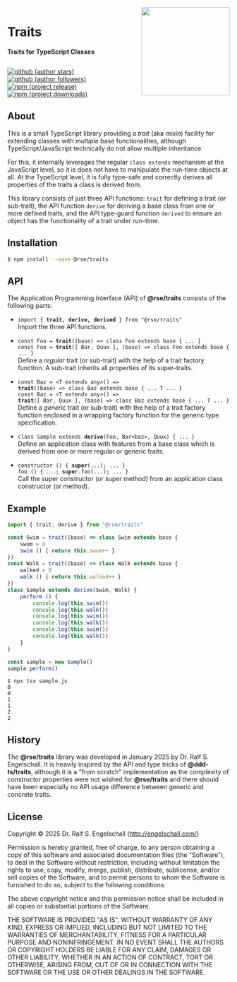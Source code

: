 
<img src="https://raw.githubusercontent.com/rse/traits/refs/heads/master/etc/logo.svg" width="200" style="float: right" align="right" alt=""/>

Traits
======

**Traits for TypeScript Classes**

<p/>
<img src="https://nodei.co/npm/@rse/traits.png?downloads=true&stars=true" alt=""/>

[![github (author stars)](https://img.shields.io/github/stars/rse?logo=github&label=author%20stars&color=%233377aa)](https://github.com/rse)
[![github (author followers)](https://img.shields.io/github/followers/rse?label=author%20followers&logo=github&color=%234477aa)](https://github.com/rse)
<br/>
[![npm (project release)](https://img.shields.io/npm/v/@rse/traits?logo=npm&label=npm%20release&color=%23cc3333)](https://npmjs.com/@rse/traits)
[![npm (project downloads)](https://img.shields.io/npm/dm/@rse/traits?logo=npm&label=npm%20downloads&color=%23cc3333)](https://npmjs.com/@rse/traits)

About
-----

This is a small TypeScript library providing a *trait* (aka *mixin*)
facility for extending classes with *multiple* base functionalities,
although TypeScript/JavaScript technically do not allow multiple
inheritance.

For this, it internally leverages the regular `class extends` mechanism
at the JavaScript level, so it is does not have to manipulate the
run-time objects at all. At the TypeScript level, it is fully type-safe
and correctly derives all properties of the traits a class is derived
from.

This library consists of just three API functions: `trait` for defining
a trait (or sub-trait), the API function `derive` for deriving a base
class from one or more defined traits, and the API type-guard function
`derived` to ensure an object has the functionality of a trait under
run-time.

Installation
------------

```sh
$ npm install --save @rse/traits
```

API
---

The Application Programming Interface (API) of **@rse/traits** consists
of the following parts:

- `import { `**`trait, derive, derived`**` } from "@rse/traits"`<br/>
  Import the three API functions.

- `const Foo = `**`trait`**`((base) => class Foo extends base { ... }`<br/>
  `const Foo = `**`trait`**`([ Bar, Quux ], (base) => class Foo extends base { ... }`<br/>
  Define a *regular* trait (or sub-trait) with the help of a trait
  factory function. A sub-trait inherits all properties of its
  super-traits.

- `const Baz = <T extends any>() =>`<br/>
  **`trait`**`((base) => class Baz extends base { ... T ... }`<br/>
  `const Baz = <T extends any>() =>`<br/>
  **`trait`**`([ Bar, Quux ], (base) => class Baz extends base { ... T ... }`<br/>
  Define a *generic* trait (or sub-trait) with the help of a trait
  factory function enclosed in a wrapping factory function for the
  generic type specification.

- `class Sample extends `**`derive`**`(Foo, Bar<baz>, Quux) { ... }`<br/>
  Define an application class with features from a base class which
  is derived from one or more regular or generic traits.

- `constructor () { `**`super`**`(...); ... }`<br/>
  `foo () { ...; `**`super`**`.foo(...); ... }`<br/>
  Call the super constructor (or super method) from an application class
  constructor (or method).

Example
-------

```ts
import { trait, derive } from "@rse/traits"

const Swim = trait((base) => class Swim extends base {
    swum = 0
    swim () { return this.swum++ }
})
const Walk = trait((base) => class Walk extends base {
    walked = 0
    walk () { return this.walked++ }
})
class Sample extends derive(Swim, Walk) {
    perform () {
        console.log(this.swim())
        console.log(this.walk())
        console.log(this.swim())
        console.log(this.walk())
        console.log(this.swim())
        console.log(this.walk())
    }
}

const sample = new Sample()
sample.perform()
```

```
$ npx tsx sample.js
0
0
1
1
2
2
```

History
-------

The **@rse/traits** library was developed in January 2025 by Dr. Ralf
S. Engelschall. It is heavily inspired by the API and type tricks of
**@ddd-ts/traits**, although it is a "from scratch" implementation
as the complexity of constructor properties were not wished for
**@rse/traits** and there should have been especially no API usage
difference between generic and concrete traits.

License
-------

Copyright &copy; 2025 Dr. Ralf S. Engelschall (http://engelschall.com/)

Permission is hereby granted, free of charge, to any person obtaining
a copy of this software and associated documentation files (the
"Software"), to deal in the Software without restriction, including
without limitation the rights to use, copy, modify, merge, publish,
distribute, sublicense, and/or sell copies of the Software, and to
permit persons to whom the Software is furnished to do so, subject to
the following conditions:

The above copyright notice and this permission notice shall be included
in all copies or substantial portions of the Software.

THE SOFTWARE IS PROVIDED "AS IS", WITHOUT WARRANTY OF ANY KIND,
EXPRESS OR IMPLIED, INCLUDING BUT NOT LIMITED TO THE WARRANTIES OF
MERCHANTABILITY, FITNESS FOR A PARTICULAR PURPOSE AND NONINFRINGEMENT.
IN NO EVENT SHALL THE AUTHORS OR COPYRIGHT HOLDERS BE LIABLE FOR ANY
CLAIM, DAMAGES OR OTHER LIABILITY, WHETHER IN AN ACTION OF CONTRACT,
TORT OR OTHERWISE, ARISING FROM, OUT OF OR IN CONNECTION WITH THE
SOFTWARE OR THE USE OR OTHER DEALINGS IN THE SOFTWARE.

